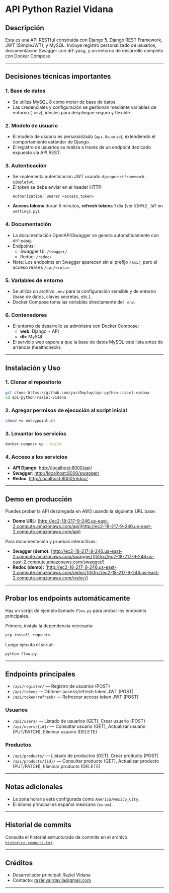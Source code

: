# API Python Raziel Vidana

## Descripción

Esta es una API RESTful construida con Django 5, Django REST Framework, JWT (SimpleJWT), y MySQL. Incluye registro personalizado de usuarios, documentación Swagger con drf-yasg, y un entorno de desarrollo completo con Docker Compose.

---

## Decisiones técnicas importantes

### 1. **Base de datos**
- Se utiliza MySQL 8 como motor de base de datos.
- Las credenciales y configuración se gestionan mediante variables de entorno (`.env`), ideales para despliegue seguro y flexible.

### 2. **Modelo de usuario**
- El modelo de usuario es personalizado (`api.Usuario`), extendiendo el comportamiento estándar de Django.
- El registro de usuarios se realiza a través de un endpoint dedicado expuesto vía API REST.

### 3. **Autenticación**
- Se implementa autenticación JWT usando `djangorestframework-simplejwt`.
- El token se debe enviar en el header HTTP:
  ```
  Authorization: Bearer <access_token>
  ```
- **Access tokens** duran 5 minutos, **refresh tokens** 1 día (ver `SIMPLE_JWT` en `settings.py`).

### 4. **Documentación**
- La documentación OpenAPI/Swagger se genera automáticamente con drf-yasg.
- Endpoints:
  - Swagger UI: `/swagger/`
  - Redoc: `/redoc/`
- Nota: Los endpoints en Swagger aparecen sin el prefijo `/api/`, pero el acceso real es `/api/<ruta>`.

### 5. **Variables de entorno**
- Se utiliza un archivo `.env` para la configuración sensible y de entorno (base de datos, claves secretas, etc.).
- Docker Compose toma las variables directamente del `.env`.

### 6. **Contenedores**
- El entorno de desarrollo se administra con Docker Compose:
  - **web**: Django + API
  - **db**: MySQL
- El servicio web espera a que la base de datos MySQL esté lista antes de arrancar (healthcheck).

---

## Instalación y Uso

### 1. **Clonar el repositorio**
```bash
git clone https://github.com/yairDeploy/api-python-raziel-vidana
cd api-python-raziel-vidana
```

### 2. **Agregar permisos de ejecución al script inicial**
```bash
chmod +x entrypoint.sh
```

### 3. **Levantar los servicios**
```bash
docker-compose up --build
```

### 4. **Acceso a los servicios**
- **API Django**: [http://localhost:8000/api/](http://localhost:8000/api/)
- **Swagger**: [http://localhost:8000/swagger/](http://localhost:8000/swagger/)
- **Redoc**: [http://localhost:8000/redoc/](http://localhost:8000/redoc/)

---

## Demo en producción

Puedes probar la API desplegada en AWS usando la siguiente URL base:

- **Demo URL:** [http://ec2-18-217-9-246.us-east-2.compute.amazonaws.com/api](http://ec2-18-217-9-246.us-east-2.compute.amazonaws.com/api)

Para documentación y pruebas interactivas:

- **Swagger (demo):** [http://ec2-18-217-9-246.us-east-2.compute.amazonaws.com/swagger/](http://ec2-18-217-9-246.us-east-2.compute.amazonaws.com/swagger/)
- **Redoc (demo):** [http://ec2-18-217-9-246.us-east-2.compute.amazonaws.com/redoc/](http://ec2-18-217-9-246.us-east-2.compute.amazonaws.com/redoc/)

---

## Probar los endpoints automáticamente

Hay un script de ejemplo llamado `flow.py` para probar los endpoints principales.

Primero, instala la dependencia necesaria:
```bash
pip install requests
```

Luego ejecuta el script:
```bash
python flow.py
```

---

## Endpoints principales

- `/api/register/` — Registro de usuarios (POST)
- `/api/token/` — Obtener access/refresh token JWT (POST)
- `/api/token/refresh/` — Refrescar access token JWT (POST)

### Usuarios
- `/api/users/` — Listado de usuarios (GET), Crear usuario (POST)
- `/api/users/{id}/` — Consultar usuario (GET), Actualizar usuario (PUT/PATCH), Eliminar usuario (DELETE)

### Productos
- `/api/products/` — Listado de productos (GET), Crear producto (POST)
- `/api/products/{id}/` — Consultar producto (GET), Actualizar producto (PUT/PATCH), Eliminar producto (DELETE)

---

## Notas adicionales

- La zona horaria está configurada como `America/Mexico_City`.
- El idioma principal es español mexicano (`es-mx`).

---

## Historial de commits

Consulta el historial estructurado de commits en el archivo [`historico_commits.txt`](./historico_commits.txt).

---

## Créditos

- Desarrollador principal: Raziel Vidana
- Contacto: razielyairdavila@gmail.com

---